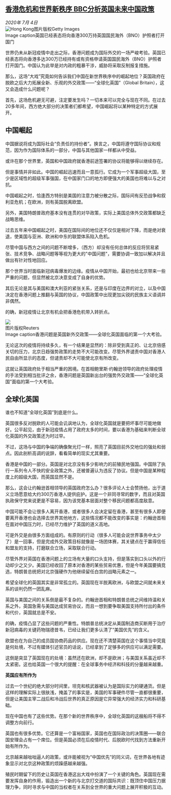 <!--1593863216000-->
[香港危机和世界新秩序 BBC分析英国未来中国政策](http://www.bbc.com/zhongwen/simp/world-53283450)
------

<div><i>2020年 7月 4日</i></div><div><div class="story-body__inner" property="articleBody"><div class="media-landscape has-caption full-width lead"><span class="image-and-copyright-container"><img class="js-image-replace" alt="Hong Kong" src="https://images.weserv.nl/?url=ichef.bbci.co.uk/news/640/cpsprodpb/0246/production/_113228500_34c10619-113c-4343-b851-071b6db2d943.jpg"><span class="off-screen">图片版权</span><span class="story-image-copyright">Getty Images</span></span><figcaption class="media-caption"><span class="off-screen">Image caption</span><span class="media-caption__text">英国已经表态将向香港300万持英国国民海外（BNO）护照者打开国门</span></figcaption></div><p class="story-body__introduction">世界仍未从新冠疫情中走出之际，香港问题成为国际外交的一场严峻考验。英国已经表态将向香港多达300万已经持有或有资格申请英国国民海外（BNO）护照者打开国门。中国认为此举是对内政的粗暴干涉，威胁将采取反制报复措施。</p><div id="bbccom_mpu_3" class="bbccom_slot mpu-ad" aria-hidden="true"><div class="bbccom_advert"></div></div><p>那么，这场“大戏”究竟如何告诉我们中国在新世界秩序中的崛起地位？英国政府在脱欧之后大力拓展全新、乐观的外交政策——“全球化英国”（Global Britain），这又会造成什么问题呢？</p><p>首先，这场危机避无可避，注定要发生吗？一切本来可以完全与现在不同。在过去20多年间，西方绝大部分的决策者们都希望，中国崛起将以某种特定的方式展开。</p><div id="bbccom_mpu_1_2" class="bbccom_slot mpu-ad" aria-hidden="true"><div class="bbccom_advert"></div></div><h2 class="story-body__crosshead">中国崛起</h2><p>中国据说将成为国际社会“负责任的持份者”。换言之，中国将遵守国际协议和规范，因为作为国际体系的一部分，中国与其他国家一样都从中受益。</p><p>或许在那个世界里，英国和中国政府就香港前途签署的协议将能够得以继续存在。</p><p>但是事情并非如此。中国的崛起迅速而且一意孤行。它成为一个军事超级大国，至少是区域性的超级军事强国，在中国家门口的地方即便强大的美国也将难以与之对抗。</p><p>中国崛起之时，恰逢西方特别是美国的注意力被分散之际，国际间有反恐战争和叙利亚危机；在欧洲，则有英国脱离欧盟。</p><p>另外，美国特朗普政府基本没有连贯的对华政策，实际上美国总体外交政策都缺乏战略思维。</p><p>过去五年来中国崛起之时，美国在国际间的地位还不仅仅是相对下降，而是绝对衰退，使美国与亚洲、欧洲和中东的联盟体系陷入危机。</p><p>尽管中国与西方之间的问题不断增多，（西方）却没有任何总体的反应将贸易紧张、技术竞争、战略问题等等视为更大的"中国问题"，需要协调一致加以解决并且做出有针对性地回应。</p><p>那个世界当时面临新冠病毒爆发的边缘。疫情从中国开始，最初也给北京带来一些严重的问题，但显然被北京决意变成了自身的优势。</p><p>其后无论是其与美国和澳大利亚的紧张关系，还是与印度在边界的对立，以及中国决定在香港问题上推翻与英国的协议，中国政策中出现更加尖锐的民族主义语调并非偶然。</p><p>的确，新冠疫情让北京有机会把香港危机带入转折点。</p><div class="media-landscape has-caption full-width"><span class="image-and-copyright-container"><img src="https://images.weserv.nl/?url=ichef.bbci.co.uk/news/640/cpsprodpb/5066/production/_113228502_75346d2f-0f81-48aa-b2fe-77bbcb7279b1.jpg"><br><span class="off-screen">图片版权</span><span class="story-image-copyright">Reuters</span></span><figcaption class="media-caption"><span class="off-screen">Image caption</span><span class="media-caption__text">香港问题是英国新外交政策——全球化英国面临的第一个大考验。</span></figcaption></div><p>无论这次的疫情将持续多久，有一个结果是显然的：除非受到真正的、让北京倍感关切的压力，北京日趋强势政策的走势不大可能改变。尽管外界谴责中国对香港人民自由所显示的态度，但谴责却不大可能使北京有所改变。</p><p>这就让英国政府处于相当严重的困境。在首相鲍里斯·约翰逊领导的政府处理疫情的手法受到相当批评之余，香港问题是英国新出台的强势外交政策——“全球化英国”面临的第一个大考验。</p><h2 class="story-body__crosshead">全球化英国</h2><p>谁也不知道“全球化英国”到底是什么。</p><p>英国很多反对脱欧的人可能会讥讽地认为，全球化英国就是要把坏事尽可能地做好。公平起见，由于新冠疫情占用了政府太多的时间，要以香港为基础来判断全球化英国的外交政策还为时过早。</p><p>不过，这场与中国的争端的确像聚光灯一样，照亮了英国目前外交地位的强处和弱点。因此剖析高调的说辞，看看简单的现实尤其重要。</p><p>香港是中国的一部分。英国是对北京没有多少影响力的前殖民地强国。中国除了执行一系列令人不快的安全政策之外，还被普遍认为违反了协议。但是中国是某种程度上的超级大国，而英国显然不是。</p><p>那么，这会让约翰逊首相领导的英国政府怎么办？很多评论人士会赞扬他，出于道义立场愿意给大约300万香港人提供庇护。这是一个非同寻常的数字，而且对英国执政保守党来说更是不容易，因为该党基本层面对整个移民问题都高度敌意。</p><p>中国可能不会让很多人离开香港，或者很多人会决定留在香港，甚至有很多人即便要离开香港也会选择去世界其他地方，这些情况都不能改变的事实是：约翰逊首相在面对中国压力时，已经尽力维护了英国的道义高地。</p><p>可是外交是由很多方面组成的。有原则的行动（很多人可能会说世界事务中太少了）是一回事，但是完成外交政策目标就像是一场团体赛，其关键点在于赢得信任和盟友的支持，打磨联合立场，采取联合行动。</p><p>尽管外界对英国在香港问题上的立场有大量的口头支持，但是落实到口头以外的行动却少之又少。美国已经收回了原本对香港的某些贸易优惠，但是今年美国要搞竞选，特朗普总统把对北京强硬作为他继续留任白宫的战略元素之一。</p><p>希望全球化的英国其实是非常孤立的。英国现在半脱离欧洲，与欧盟之间就未来关系的谈判仍然一团乱麻。</p><p>英国与美国之间的关系倒是最不复杂的。约翰逊首相和特朗普总统之间维持温和关系之外，英国急需与美国达成贸易协议，而且一想到要争取美国支持所付出的条件和代价，英国就总是不安。</p><p>的确，疫情凸显了这些问题的严重性。特朗普总统决定从美国制造商买断用于治疗新冠病毒的关键药物瑞德昔韦，已经让我们更多认清了“美国优先”的含义。</p><p>欧盟也在为自己的成员国协商药品的供应。现在还不清楚英国在这个事情当中究竟是何处境，不过有媒体引述官员的话说，已经拿到了足够多的供应可以满足需要。</p><p>这倒是突显了英国现在的处境：虽然还在欧洲，却不是欧洲；与美国关系虽近却不太紧密。这也给英国一个很大的提醒：在全球事务中经济和科技的分量越来越重。</p><p><strong>英国</strong><strong>应</strong><strong>有所作为</strong></p><p>过去一个世纪的绝大部分时间里，坦克和核武器被认为是国际实力的硬通货。但是这样的理解实际上很肤浅，掩盖了的事实是，美国的军事硬件尽管一直都很重要，但是让美国主宰二战后和冷战后世界的真正原因是它异常强大的经济实力和科研基础。</p><p>现在中国也有了这些优势。在那个新的世界秩序中，全球化英国的这艘船将不得不调整方向前行。</p><p>英国也有很多优势。它还算是一个富裕国家，英国也在国际政治的决策圈——联合国安理会占有一个席位。但是英国必须在后疫情时代、后脱欧时代找到方法重新开始有所作为。</p><p>北京越来越咄咄逼人的政策，或许能被视为“中国优先”的同义词，在世界各地有迹象显示对北京这种政策的烦躁感越来越强。</p><p>殖民时期留下的历史让英国在香港这出大戏中扮演了一个关键的角色。英国现在需要发挥自身的作用，锻造出一个新的与北京打交道的国际共识：既顶住中国压力据理力争，同时寻求与中国的当权者在关系到全世界的重大问题上展开积极的互动。</p></div></div>
